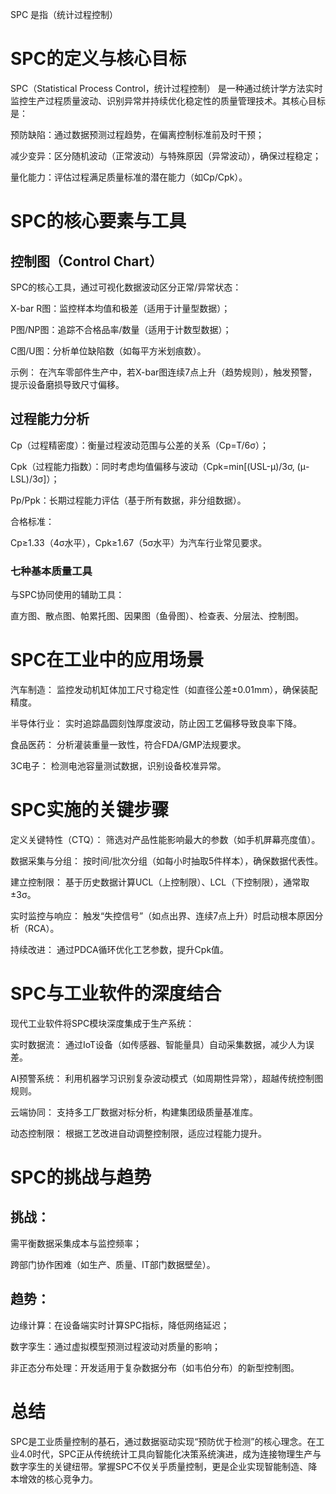 SPC 是指（统计过程控制）

# SPC的定义与核心目标

SPC（Statistical Process Control，统计过程控制） 是一种通过统计学方法实时监控生产过程质量波动、识别异常并持续优化稳定性的质量管理技术。其核心目标是：

预防缺陷：通过数据预测过程趋势，在偏离控制标准前及时干预；

减少变异：区分随机波动（正常波动）与特殊原因（异常波动），确保过程稳定；

量化能力：评估过程满足质量标准的潜在能力（如Cp/Cpk）。

# SPC的核心要素与工具

## 控制图（Control Chart）
SPC的核心工具，通过可视化数据波动区分正常/异常状态：

X-bar R图：监控样本均值和极差（适用于计量型数据）；

P图/NP图：追踪不合格品率/数量（适用于计数型数据）；

C图/U图：分析单位缺陷数（如每平方米划痕数）。

示例：
在汽车零部件生产中，若X-bar图连续7点上升（趋势规则），触发预警，提示设备磨损导致尺寸偏移。

## 过程能力分析

Cp（过程精密度）：衡量过程波动范围与公差的关系（Cp=T/6σ）；

Cpk（过程能力指数）：同时考虑均值偏移与波动（Cpk=min[(USL-μ)/3σ, (μ-LSL)/3σ]）；

Pp/Ppk：长期过程能力评估（基于所有数据，非分组数据）。

合格标准：

Cp≥1.33（4σ水平），Cpk≥1.67（5σ水平）为汽车行业常见要求。

###  七种基本质量工具
与SPC协同使用的辅助工具：

直方图、散点图、帕累托图、因果图（鱼骨图）、检查表、分层法、控制图。

# SPC在工业中的应用场景

汽车制造：
监控发动机缸体加工尺寸稳定性（如直径公差±0.01mm），确保装配精度。

半导体行业：
实时追踪晶圆刻蚀厚度波动，防止因工艺偏移导致良率下降。

食品医药：
分析灌装重量一致性，符合FDA/GMP法规要求。

3C电子：
检测电池容量测试数据，识别设备校准异常。

# SPC实施的关键步骤
定义关键特性（CTQ）：
筛选对产品性能影响最大的参数（如手机屏幕亮度值）。

数据采集与分组：
按时间/批次分组（如每小时抽取5件样本），确保数据代表性。

建立控制限：
基于历史数据计算UCL（上控制限）、LCL（下控制限），通常取±3σ。

实时监控与响应：
触发“失控信号”（如点出界、连续7点上升）时启动根本原因分析（RCA）。

持续改进：
通过PDCA循环优化工艺参数，提升Cpk值。
#  SPC与工业软件的深度结合
现代工业软件将SPC模块深度集成于生产系统：

实时数据流：
通过IoT设备（如传感器、智能量具）自动采集数据，减少人为误差。

AI预警系统：
利用机器学习识别复杂波动模式（如周期性异常），超越传统控制图规则。

云端协同：
支持多工厂数据对标分析，构建集团级质量基准库。

动态控制限：
根据工艺改进自动调整控制限，适应过程能力提升。

# SPC的挑战与趋势

## 挑战：

需平衡数据采集成本与监控频率；

跨部门协作困难（如生产、质量、IT部门数据壁垒）。

## 趋势：

边缘计算：在设备端实时计算SPC指标，降低网络延迟；

数字孪生：通过虚拟模型预测过程波动对质量的影响；

非正态分布处理：开发适用于复杂数据分布（如韦伯分布）的新型控制图。

# 总结
SPC是工业质量控制的基石，通过数据驱动实现“预防优于检测”的核心理念。在工业4.0时代，SPC正从传统统计工具向智能化决策系统演进，成为连接物理生产与数字孪生的关键纽带。掌握SPC不仅关乎质量控制，更是企业实现智能制造、降本增效的核心竞争力。